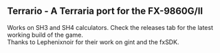 ## Terrario - A Terraria port for the FX-9860G/II
Works on SH3 and SH4 calculators. Check the releases tab for the latest working build of the game.\
Thanks to Lephenixnoir for their work on gint and the fxSDK.